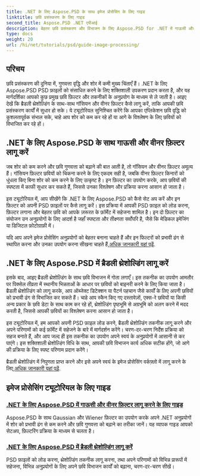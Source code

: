 ```yaml
---
title: .NET के लिए Aspose.PSD के साथ इमेज प्रोसेसिंग के लिए गाइड
linktitle: छवि प्रसंस्करण के लिए गाइड
second_title: Aspose.PSD .NET एपीआई
description: बेहतर छवि प्रसंस्करण और विभाजन के लिए Aspose.PSD for .NET में गाऊसी और वीनर फिल्टर, साथ ही ब्रैडली थ्रेशोल्डिंग को लागू करना सीखें।
type: docs
weight: 20
url: /hi/net/tutorials/psd/guide-image-processing/
---
```

## परिचय

छवि प्रसंस्करण की दुनिया में, गुणवत्ता वृद्धि और शोर में कमी मुख्य चिंताएँ हैं। .NET के लिए Aspose.PSD PSD फ़ाइलों को संसाधित करने के लिए शक्तिशाली उपकरण प्रदान करता है, और यह मार्गदर्शिका आपको कुछ प्रमुख छवि फ़िल्टर और तकनीकों के अनुप्रयोग के माध्यम से ले जाती है। आइए देखें कि ब्रैडली थ्रेशोल्डिंग के साथ-साथ गॉसियन और वीनर फ़िल्टर कैसे लागू करें, ताकि आपकी छवि प्रसंस्करण कार्यों में सुधार हो सके। ये ट्यूटोरियल सुनिश्चित करेंगे कि आपका एप्लिकेशन छवि वृद्धि को कुशलतापूर्वक संभाल सके, चाहे आप शोर को कम कर रहे हों या आगे के विश्लेषण के लिए छवियों को विभाजित कर रहे हों।

## .NET के लिए Aspose.PSD के साथ गाऊसी और वीनर फ़िल्टर लागू करें

जब शोर को कम करने और छवि गुणवत्ता को बढ़ाने की बात आती है, तो गॉसियन और वीनर फ़िल्टर अमूल्य हैं। गॉसियन फ़िल्टर छवियों को चिकना करने के लिए एकदम सही है, जबकि वीनर फ़िल्टर किनारों को धुंधला किए बिना शोर को कम करने के लिए उत्कृष्ट है। इन फ़िल्टर का उपयोग करके, आप छवियों की स्पष्टता में काफी सुधार कर सकते हैं, जिससे उनका विश्लेषण और प्रक्रिया करना आसान हो जाता है।

इस ट्यूटोरियल में, आप सीखेंगे कि .NET के लिए Aspose.PSD को कैसे सेट अप करें और इन फ़िल्टर को अपनी PSD फ़ाइलों पर कैसे लागू करें। इस प्रक्रिया में आपकी PSD फ़ाइल को लोड करना, फ़िल्टर लगाना और बेहतर छवि को आपके ज़रूरत के फ़ॉर्मेट में सहेजना शामिल है। इन दो फ़िल्टर का संयोजन उन अनुप्रयोगों के लिए आदर्श है जहाँ स्पष्टता और तीक्ष्णता सर्वोपरि है, जैसे कि मेडिकल इमेजिंग या डिजिटल फ़ोटोग्राफ़ी में।

 यदि आप अपने इमेज प्रोसेसिंग अनुप्रयोगों को बेहतर बनाना चाहते हैं और इन फिल्टरों को प्रभावी ढंग से स्थापित करना और उनका उपयोग करना सीखना चाहते हैं,[अधिक जानकारी यहां पढ़ें](./guide-to-apply-gaussian-wiener-filters/).

## .NET के लिए Aspose.PSD में ब्रैडली थ्रेशोल्डिंग लागू करें

इसके बाद, आइए ब्रैडली थ्रेशोल्डिंग के साथ छवि विभाजन में गोता लगाएँ। इस तकनीक का उपयोग आमतौर पर पिक्सेल तीव्रता में स्थानीय भिन्नताओं के आधार पर छवियों को बाइनरी करने के लिए किया जाता है। ब्रैडली थ्रेशोल्डिंग को लागू करके, आप ऑब्जेक्ट डिटेक्शन या पैटर्न पहचान जैसे कार्यों के लिए अपनी छवियों को प्रभावी ढंग से विभाजित कर सकते हैं। चाहे आप स्कैन किए गए दस्तावेज़ों, एक्स-रे छवियों या किसी अन्य प्रकार के छवि डेटा के साथ काम कर रहे हों, थ्रेशोल्डिंग पृष्ठभूमि से अग्रभूमि को अलग करने में मदद करती है, जिससे आपकी छवियों का विश्लेषण करना आसान हो जाता है।

इस ट्यूटोरियल में, हम आपको अपनी PSD फ़ाइल लोड करने, ब्रैडली थ्रेशोल्डिंग तकनीक लागू करने और अपने परिणामों को कई फ़ॉर्मेट में सहेजने के बारे में मार्गदर्शन करेंगे। चरण-दर-चरण निर्देश प्रक्रिया को सहज बनाते हैं, और आप जल्द ही इस तकनीक का उपयोग अपने स्वयं के अनुप्रयोगों में आसानी से कर पाएंगे। इस शक्तिशाली थ्रेशोल्डिंग विधि के साथ, आपकी छवि विभाजन कार्य अधिक सटीक होंगे, जो आगे की प्रक्रिया के लिए स्पष्ट परिणाम प्रदान करेंगे।

ब्रैडली थ्रेशोल्डिंग में निपुणता प्राप्त करने और इसे अपने स्वयं के इमेज प्रोसेसिंग वर्कफ़्लो में लागू करने के लिए,[अधिक जानकारी यहां पढ़ें](./apply-bradley-thresholding/).

## इमेज प्रोसेसिंग ट्यूटोरियल के लिए गाइड
### [.NET के लिए Aspose.PSD में गाऊसी और वीनर फ़िल्टर लागू करने के लिए गाइड](./guide-to-apply-gaussian-wiener-filters/)
Aspose.PSD के साथ Gaussian और Wiener फ़िल्टर का उपयोग करके अपने .NET अनुप्रयोगों में शोर को प्रभावी ढंग से कम करने और छवि गुणवत्ता को बढ़ाने का तरीका जानें। यह व्यापक गाइड आपको सेटअप, फ़िल्टरिंग प्रक्रिया के माध्यम से चलता है।
### [.NET के लिए Aspose.PSD में ब्रैडली थ्रेशोल्डिंग लागू करें](./apply-bradley-thresholding/)
PSD फ़ाइलों को लोड करना, थ्रेशोल्डिंग तकनीक लागू करना, तथा अपने परिणामों को विभिन्न प्रारूपों में सहेजना, विभिन्न अनुप्रयोगों के लिए अपने छवि विभाजन कार्यों को बढ़ाना, चरण-दर-चरण सीखें।